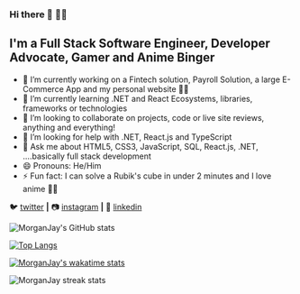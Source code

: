 ### Hi there 👋 🧎‍♂️

<!--
**MorganJay/MorganJay** is a ✨ _special_ ✨ repository because its `README.md` (this file) appears on your GitHub profile. -->

## I'm a Full Stack Software Engineer, Developer Advocate, Gamer and Anime Binger

- 🔭 I’m currently working on a Fintech solution, Payroll Solution, a large E-Commerce App and my personal website 👨‍💻
- 🌱 I’m currently learning .NET and React Ecosystems, libraries, frameworks or technologies
- 👯 I’m looking to collaborate on projects, code or live site reviews, anything and everything!
- 🤔 I’m looking for help with .NET, React.js and TypeScript
- 💬 Ask me about HTML5, CSS3, JavaScript, SQL, React.js, .NET, ....basically full stack development
- 😄 Pronouns: He/Him
- ⚡ Fun fact: I can solve a Rubik's cube in under 2 minutes and I love anime 🐱‍🏍

🐦 [twitter][twitter] **|** 
📷 [instagram][instagram] **|** 
👔 [linkedin][linkedin]

[twitter]: https://twitter.com/jay__jm
[instagram]: https://instagram.com/morgan_jayt
[linkedin]: https://linkedin.com/in/jamesmorgan98

![MorganJay's GitHub stats](https://github-readme-stats.vercel.app/api?username=MorganJay&count_private=true&show_icons=true&theme=midnight-purple)

[![Top Langs](https://github-readme-stats.vercel.app/api/top-langs/?username=MorganJay&layout=compact&theme=midnight-purple)](https://github.com/anuraghazra/github-readme-stats)

[![MorganJay's wakatime stats](https://github-readme-stats.vercel.app/api/wakatime?username=Morgan_Jay&theme=midnight-purple)](https://github.com/anuraghazra/github-readme-stats)
<p><img align="center" src="https://github-readme-streak-stats.herokuapp.com/?user=MorganJay&" alt="MorganJay streak stats" /></p>
